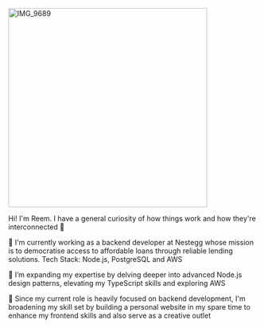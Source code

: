 <img src="https://github.com/reemhd/reemhd/assets/113103959/f81409a2-47a2-4632-8421-5db801c6e529" alt="IMG_9689" width="400" height="400">

Hi! I'm Reem. I have a general curiosity of how things work and how they're interconnected 🔗

🔭 I'm currently working as a backend developer at Nestegg whose mission is to democratise access to affordable loans through reliable lending solutions. Tech Stack: Node.js, PostgreSQL and AWS

🌱 I’m expanding my expertise by delving deeper into advanced Node.js design patterns, elevating my TypeScript skills and exploring AWS

🚧 Since my current role is heavily focused on backend development, I'm broadening my skill set by building a personal website in my spare time to enhance my frontend skills and also serve as a creative outlet

<!--
**reemhd/reemhd** is a ✨ _special_ ✨ repository because its `README.md` (this file) appears on your GitHub profile.

Here are some ideas to get you started:

- 
- 
- 👯 I’m looking to collaborate on ...
- 🤔 I’m looking for help with ...
- 💬 Ask me about ...
- 📫 How to reach me: ...
- 😄 Pronouns: ...
- ⚡ Fun fact: ...
-->
